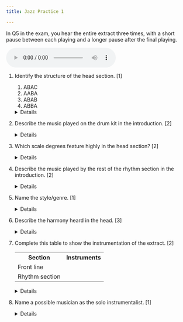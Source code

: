 ```yaml
---
title: Jazz Practice 1

---
```


<!-- John Coltrane: Syeeda's Song Flute -->

In Q5 in the exam, you hear the entire extract three times, with a short pause between each playing and a longer pause after the final playing.

<audio controls><source src="jazz1.mp3"></audio>


1. Identify the structure of the head section. [1]
	1. ABAC
	1. AABA
	1. ABAB
	1. ABBA

	<details>(i) ABAC</details>

1. Describe the music played on the drum kit in the introduction. [2]

	<details>
		
	<ul>
		<li>Swing rhythm</li>
		<li>Played on the hi-hats</li>
		<li>A crotchet and two (swung) quavers</li>
		<li>Open hi-hat on beats 1 and 3, closed on 2 and 4.</li>
	</ul>
		
	</details>


1. Which scale degrees feature highly in the head section? [2]

	<details>
		
	<ul>
		<li>Beginning: melody focused mainly on the third (of each chord)</li>
		<li>Middle of the head: melody focused mainly on the tonic</li>
	</ul>
		
	</details>
	
	
1. Describe the music played by the rest of the rhythm section in the introduction. [2]

	<details>
	<ul>
		<li>Off-beats/syncopation</li>
		<li>Piano plays single notes, not chords or comping.</li>
		<li>Every bar, the piano and bass play on beat 2.5</li>
		<li>Piano and bass play in unison</li>
	</ul>
	</details>
	
	
1. Name the style/genre. [1]

	<details>Be-bop.</details>


1. Describe the harmony heard in the head. [3]

	<details>
	<ul>
		<li>Parallel chords/harmony/movement.</li>
		<li>In the A section, chords move up and down within the range of a tone either side of the tonic.</li>
		<li>Piano only plays roots so the chord tones are hard to hear: harmonies are suggested/completed by the sax melody.</li>
		<li>Mostly major chords.</li>
		<li>B section in minor key.</li>
		<li>B section usees repetitive two-bar chord progression heard four times.</li>
	</ul>
	</details>
	
1. Complete this table to show the instrumentation of the extract. [2]

	<table>
	<tr>
		<th>Section</th><th>Instruments</th>
	</tr>
	<tr>
		<td>Front line</td><td></td>
	</tr>
	<tr>
		<td>Rhythm section</td><td></td>
	</tr>
	</table>
	
	<details>
		<table>
		<tr>
			<th>Section</th><th>Instruments</th>
		</tr>
		<tr>
			<td>Front line</td><td>Tenor Saxophone</td>
		</tr>
		<tr>
			<td>Rhythm section</td><td>Piano, double bass, drums</td>
		</tr>
		</table>
	</details>

		
1. Name a possible musician as the solo instrumentalist. [1]

	<details>
	<ul>
		<li><b>John Coltrane</b></li>
		<li>Sonny Rollins</li>
		<li>Lester Young</li>
		<li>Coleman Hawkins</li>
	</ul>
	</details>

<!-- Source: <https://youtu.be/xy_fxxj1mMY?t=1142> -->
	
